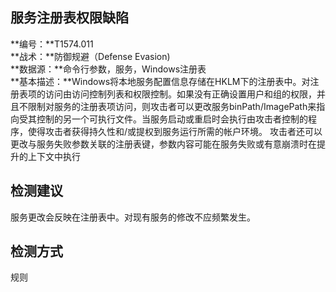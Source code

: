## 服务注册表权限缺陷  
**编号：**T1574.011  
**战术：**防御规避（Defense Evasion)  
**数据源：**命令行参数，服务，Windows注册表  
**基本描述：**Windows将本地服务配置信息存储在HKLM下的注册表中。对注册表项的访问由访问控制列表和权限控制。如果没有正确设置用户和组的权限，并且不限制对服务的注册表项访问，则攻击者可以更改服务binPath/ImagePath来指向受其控制的另一个可执行文件。当服务启动或重启时会执行由攻击者控制的程序，使得攻击者获得持久性和/或提权到服务运行所需的帐户环境。
攻击者还可以更改与服务失败参数关联的注册表键，参数内容可能在服务失败或有意崩溃时在提升的上下文中执行  
## 检测建议  
服务更改会反映在注册表中。对现有服务的修改不应频繁发生。  
## 检测方式  
规则